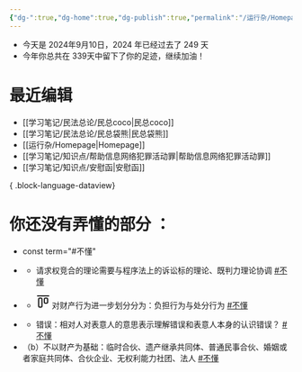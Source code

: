 ```yaml
---
{"dg-":true,"dg-home":true,"dg-publish":true,"permalink":"/运行杂/Homepage/","tags":["gardenEntry"],"dgPassFrontmatter":true}
---
```



- 今天是 2024年9月10日，2024 年已经过去了 249 天
- 今年你总共在 339天中留下了你的足迹，继续加油！

# 最近编辑
- [[学习笔记/民法总论/民总coco\|民总coco]]
- [[学习笔记/民法总论/民总袋熊\|民总袋熊]]
- [[运行杂/Homepage\|Homepage]]
- [[学习笔记/知识点/帮助信息网络犯罪活动罪\|帮助信息网络犯罪活动罪]]
- [[学习笔记/知识点/安慰函\|安慰函]]

{ .block-language-dataview}

# 你还没有弄懂的部分 ：
<div><ul class="dataview list-view-ul"><li><span>const term="#不懂" </span></li><li><span><ul>
<li dir="auto">请求权竞合的理论需要与程序法上的诉讼标的理论、既判力理论协调 <a href="#不懂" class="tag" target="_blank" rel="noopener">#不懂</a></li>
</ul></span></li><li><span><ul>
<li dir="auto" class="lc-list-callout" data-callout="￥" style="--lc-callout-color: 124, 77, 255;"><span class="lc-li-wrapper"><span class="lc-list-marker"><svg xmlns="http://www.w3.org/2000/svg" width="24" height="24" viewBox="0 0 24 24" fill="none" stroke="currentColor" stroke-width="2" stroke-linecap="round" stroke-linejoin="round" class="svg-icon lucide-align-start-horizontal"><rect x="4" y="6" width="6" height="16" rx="2"></rect><rect x="14" y="6" width="6" height="9" rx="2"></rect><path d="M22 2H2"></path></svg></span> 对财产行为进一步划分分为：负担行为与处分行为 <a href="#不懂" class="tag" target="_blank" rel="noopener">#不懂</a></span></li>
</ul></span></li><li><span><ul>
<li dir="auto">错误：相对人对表意人的意思表示理解错误和表意人本身的认识错误？ <a href="#不懂" class="tag" target="_blank" rel="noopener">#不懂</a></li>
</ul></span></li><li><span>（b）不以财产为基础：临时合伙、遗产继承共同体、普通民事合伙、婚姻或者家庭共同体、合伙企业、无权利能力社团、法人 <a href="#不懂" class="tag" target="_blank" rel="noopener">#不懂</a></span></li></ul></div>
